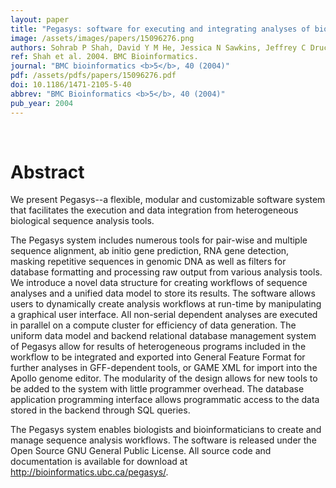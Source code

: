 ```yaml
---
layout: paper
title: "Pegasys: software for executing and integrating analyses of biological sequences."
image: /assets/images/papers/15096276.png
authors: Sohrab P Shah, David Y M He, Jessica N Sawkins, Jeffrey C Druce, Gerald Quon, Drew Lett, Grace X Y Zheng, Tao Xu, B F Francis Ouellette
ref: Shah et al. 2004. BMC Bioinformatics.
journal: "BMC bioinformatics <b>5</b>, 40 (2004)"
pdf: /assets/pdfs/papers/15096276.pdf
doi: 10.1186/1471-2105-5-40
abbrev: "BMC Bioinformatics <b>5</b>, 40 (2004)"
pub_year: 2004
---
```


<br />
<div data-badge-popover="right" data-badge-type="donut" data-pmid="15096276" data-hide-no-mentions="true" class="altmetric-embed"></div>

# Abstract

We present Pegasys--a flexible, modular and customizable software system that facilitates the execution and data integration from heterogeneous biological sequence analysis tools.

The Pegasys system includes numerous tools for pair-wise and multiple sequence alignment, ab initio gene prediction, RNA gene detection, masking repetitive sequences in genomic DNA as well as filters for database formatting and processing raw output from various analysis tools. We introduce a novel data structure for creating workflows of sequence analyses and a unified data model to store its results. The software allows users to dynamically create analysis workflows at run-time by manipulating a graphical user interface. All non-serial dependent analyses are executed in parallel on a compute cluster for efficiency of data generation. The uniform data model and backend relational database management system of Pegasys allow for results of heterogeneous programs included in the workflow to be integrated and exported into General Feature Format for further analyses in GFF-dependent tools, or GAME XML for import into the Apollo genome editor. The modularity of the design allows for new tools to be added to the system with little programmer overhead. The database application programming interface allows programmatic access to the data stored in the backend through SQL queries.

The Pegasys system enables biologists and bioinformaticians to create and manage sequence analysis workflows. The software is released under the Open Source GNU General Public License. All source code and documentation is available for download at http://bioinformatics.ubc.ca/pegasys/.

